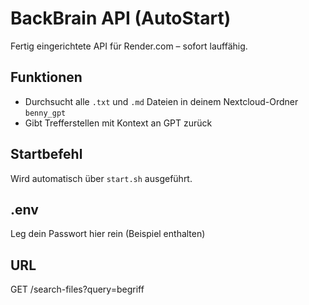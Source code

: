 # BackBrain API (AutoStart)

Fertig eingerichtete API für Render.com – sofort lauffähig.

## Funktionen
- Durchsucht alle `.txt` und `.md` Dateien in deinem Nextcloud-Ordner `benny_gpt`
- Gibt Trefferstellen mit Kontext an GPT zurück

## Startbefehl
Wird automatisch über `start.sh` ausgeführt.

## .env
Leg dein Passwort hier rein (Beispiel enthalten)

## URL
GET /search-files?query=begriff